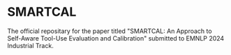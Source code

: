 # SMARTCAL
The official repositary for the paper titled "SMARTCAL: An Approach to Self-Aware Tool-Use Evaluation and Calibration" submitted to EMNLP 2024 Industrial Track.

